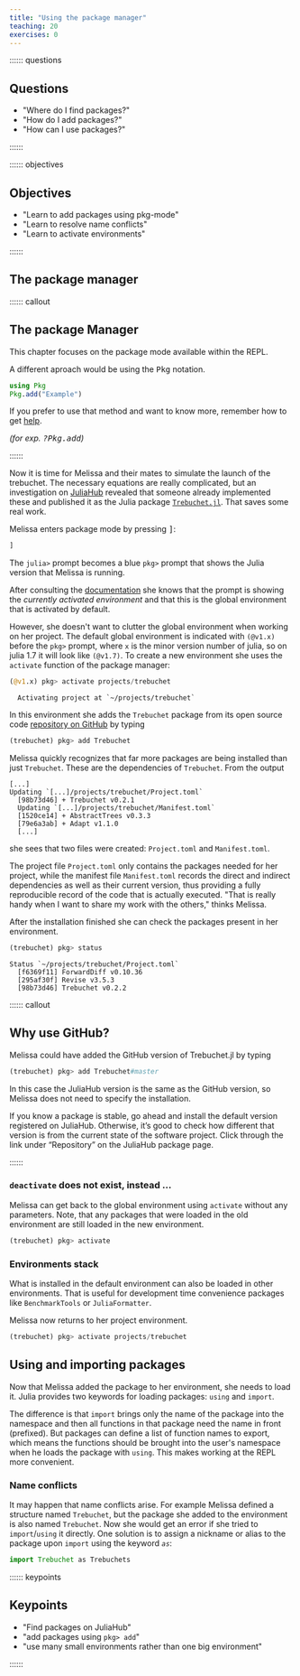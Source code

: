```yaml
---
title: "Using the package manager"
teaching: 20
exercises: 0
---
```


:::::: questions

## Questions

  - "Where do I find packages?"
  - "How do I add packages?"
  - "How can I use packages?"

::::::

:::::: objectives

## Objectives

  - "Learn to add packages using pkg-mode"
  - "Learn to resolve name conflicts"
  - "Learn to activate environments"

::::::

## The package manager

:::::: callout

## The package Manager

This chapter focuses on the package mode available within the REPL.

A different aproach would be using the <kbd>Pkg</kbd> notation.

```julia
using Pkg
Pkg.add("Example")
```

If you prefer to use that method and want to know more, remember how to get [help](02_Getting_started.md).

_(for exp. <kbd>?Pkg.add</kbd>)_

::::::

Now it is time for Melissa and their mates to simulate the launch of the
trebuchet.
The necessary equations are really complicated, but an investigation on
[JuliaHub](https://juliahub.com/) revealed that someone already implemented
these and published it as the Julia package [`Trebuchet.jl`](https://juliahub.com/ui/Search?q=trebuchet&type=packages).
That saves some real work.

Melissa enters package mode by pressing <kbd>]</kbd>:

```julia
]
```

The `julia>` prompt becomes a blue `pkg>` prompt that shows the Julia version
that Melissa is running.

After consulting the [documentation](https://julialang.github.io/Pkg.jl/v1/)
she knows that the prompt is showing the _currently activated environment_ and
that this is the global environment that is activated by default.

However, she doesn't want to clutter the global environment when working on her
project.
The default global environment is indicated with `(@v1.x)` before the `pkg>` prompt, where `x` is the minor version number of julia, so on julia 1.7 it will look like `(@v1.7)`.
To create a new environment she uses the `activate` function of the package manager:

```julia
(@v1.x) pkg> activate projects/trebuchet
```


````output
  Activating project at `~/projects/trebuchet`
````

In this environment she adds the `Trebuchet` package from its
open source code [repository on GitHub](https://github.com/FluxML/Trebuchet.jl) by typing

```julia
(trebuchet) pkg> add Trebuchet
```

Melissa quickly recognizes that far more packages are being installed than just
`Trebuchet`.
These are the dependencies of `Trebuchet`.
From the output

```output
[...]
Updating `[...]/projects/trebuchet/Project.toml`
  [98b73d46] + Trebuchet v0.2.1
  Updating `[...]/projects/trebuchet/Manifest.toml`
  [1520ce14] + AbstractTrees v0.3.3
  [79e6a3ab] + Adapt v1.1.0
  [...]
```

she sees that two files were created: `Project.toml` and `Manifest.toml`.

The project file `Project.toml` only contains the packages needed for her
project, while the manifest file `Manifest.toml` records the direct and
indirect dependencies as well as their current version, thus providing a fully
reproducible record of the code that is actually executed.
"That is really handy when I want to share my work with the others," thinks
Melissa.

After the installation finished she can check the packages present in her
environment.

```julia
(trebuchet) pkg> status
```


````output
Status `~/projects/trebuchet/Project.toml`
  [f6369f11] ForwardDiff v0.10.36
  [295af30f] Revise v3.5.3
  [98b73d46] Trebuchet v0.2.2

````

:::::: callout

## Why use GitHub?

Melissa could have added the GitHub version of Trebuchet.jl by typing

```julia
(trebuchet) pkg> add Trebuchet#master
```

In this case the JuliaHub version is the same as the GitHub version,
so Melissa does not need to specify the installation.

If you know a package is stable, go ahead and install the default version registered on JuliaHub.
Otherwise, it’s good to check how different that version is from the current state of the software project.
Click through the link under “Repository” on the JuliaHub package page.

::::::

### `deactivate` does not exist, instead ...

Melissa can get back to the global environment using `activate` without any parameters.
Note, that any packages that were loaded in the old environment are still loaded in the new environment.

```julia
(trebuchet) pkg> activate
```

### Environments stack

What is installed in the default environment can also be loaded in other environments.
That is useful for development time convenience packages like `BenchmarkTools` or `JuliaFormatter`.

Melissa now returns to her project environment.

```julia
(trebuchet) pkg> activate projects/trebuchet
```

## Using and importing packages

Now that Melissa added the package to her environment, she needs to load it.
Julia provides two keywords for loading packages: `using` and `import`.

The difference is that `import` brings only the name of the package into the
namespace and then all functions in that package need the name in front
(prefixed).
But packages can define a list of function names to export, which means the
functions should be brought into the user's namespace when he loads the package
with `using`.
This makes working at the REPL more convenient.

### Name conflicts

It may happen that name conflicts arise.
For example Melissa defined a structure named `Trebuchet`, but the package she
added to the environment is also named `Trebuchet`.
Now she would get an error if she tried to `import`/`using` it directly.
One solution is to assign a nickname or alias to the package upon `import`
using the keyword *`as`*:

````julia
import Trebuchet as Trebuchets
````

:::::: keypoints

## Keypoints

  - "Find packages on JuliaHub"
  - "add packages using `pkg> add`"
  - "use many small environments rather than one big environment"

::::::

